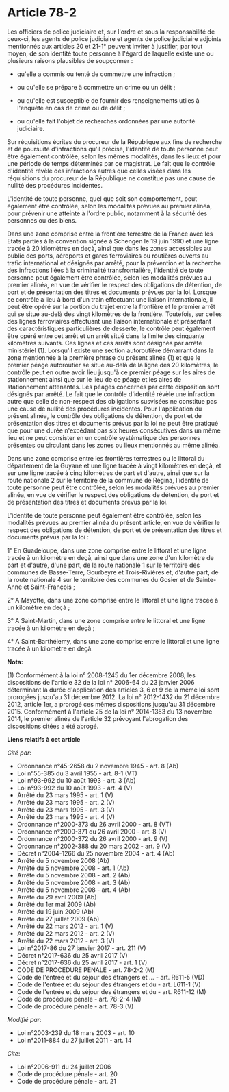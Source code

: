 # Article 78-2

Les officiers de police judiciaire et, sur l'ordre et sous la responsabilité de ceux-ci, les agents de police judiciaire et
agents de police judiciaire adjoints mentionnés aux articles 20 et 21-1° peuvent inviter à justifier, par tout moyen, de son
identité toute personne à l'égard de laquelle existe une ou plusieurs raisons plausibles de soupçonner :

- qu'elle a commis ou tenté de commettre une infraction ;

- ou qu'elle se prépare à commettre un crime ou un délit ;

- ou qu'elle est susceptible de fournir des renseignements utiles à l'enquête en cas de crime ou de délit ;

- ou qu'elle fait l'objet de recherches ordonnées par une autorité judiciaire. 

Sur réquisitions écrites du procureur de la République aux fins de recherche et de poursuite d'infractions qu'il précise,
l'identité de toute personne peut être également contrôlée, selon les mêmes modalités, dans les lieux et pour une période de
temps déterminés par ce magistrat. Le fait que le contrôle d'identité révèle des infractions autres que celles visées dans
les réquisitions du procureur de la République ne constitue pas une cause de nullité des procédures incidentes.

L'identité de toute personne, quel que soit son comportement, peut également être contrôlée, selon les modalités prévues au
premier alinéa, pour prévenir une atteinte à l'ordre public, notamment à la sécurité des personnes ou des biens. 

Dans une zone comprise entre la frontière terrestre de la France avec les Etats parties à la convention signée à Schengen le
19 juin 1990 et une ligne tracée à 20 kilomètres en deçà, ainsi que dans les zones accessibles au public des ports, aéroports
et gares ferroviaires ou routières ouverts au trafic international et désignés par arrêté, pour la prévention et la recherche
des infractions liées à la criminalité transfrontalière, l'identité de toute personne peut également être contrôlée, selon
les modalités prévues au premier alinéa, en vue de vérifier le respect des obligations de détention, de port et de
présentation des titres et documents prévues par la loi. Lorsque ce contrôle a lieu à bord d'un train effectuant une liaison
internationale, il peut être opéré sur la portion du trajet entre la frontière et le premier arrêt qui se situe au-delà des
vingt kilomètres de la frontière. Toutefois, sur celles des lignes ferroviaires effectuant une liaison internationale et
présentant des caractéristiques particulières de desserte, le contrôle peut également être opéré entre cet arrêt et un arrêt
situé dans la limite des cinquante kilomètres suivants. Ces lignes et ces arrêts sont désignés par arrêté ministériel (1).
Lorsqu'il existe une section autoroutière démarrant dans la zone mentionnée à la première phrase du présent alinéa (1) et que
le premier péage autoroutier se situe au-delà de la ligne des 20 kilomètres, le contrôle peut en outre avoir lieu jusqu'à ce
premier péage sur les aires de stationnement ainsi que sur le lieu de ce péage et les aires de stationnement attenantes. Les
péages concernés par cette disposition sont désignés par arrêté. Le fait que le contrôle d'identité révèle une infraction
autre que celle de non-respect des obligations susvisées ne constitue pas une cause de nullité des procédures incidentes.
Pour l'application du présent alinéa, le contrôle des obligations de détention, de port et de présentation des titres et
documents prévus par la loi ne peut être pratiqué que pour une durée n'excédant pas six heures consécutives dans un même lieu
et ne peut consister en un contrôle systématique des personnes présentes ou circulant dans les zones ou lieux mentionnés au
même alinéa. 

Dans une zone comprise entre les frontières terrestres ou le littoral du département de la Guyane et une ligne tracée à vingt
kilomètres en deçà, et sur une ligne tracée à cinq kilomètres de part et d'autre, ainsi que sur la route nationale 2 sur le
territoire de la commune de Régina, l'identité de toute personne peut être contrôlée, selon les modalités prévues au premier
alinéa, en vue de vérifier le respect des obligations de détention, de port et de présentation des titres et documents prévus
par la loi. 

L'identité de toute personne peut également être contrôlée, selon les modalités prévues au premier alinéa du présent article,
en vue de vérifier le respect des obligations de détention, de port et de présentation des titres et documents prévus par la
loi : 

1° En Guadeloupe, dans une zone comprise entre le littoral et une ligne tracée à un kilomètre en deçà, ainsi que dans une
zone d'un kilomètre de part et d'autre, d'une part, de la route nationale 1 sur le territoire des communes de Basse-Terre,
Gourbeyre et Trois-Rivières et, d'autre part, de la route nationale 4 sur le territoire des communes du Gosier et de Sainte-
Anne et Saint-François ; 

2° A Mayotte, dans une zone comprise entre le littoral et une ligne tracée à un kilomètre en deçà ; 

3° A Saint-Martin, dans une zone comprise entre le littoral et une ligne tracée à un kilomètre en deçà ; 

4° A Saint-Barthélemy, dans une zone comprise entre le littoral et une ligne tracée à un kilomètre en deçà.

**Nota:**

(1) Conformément à la loi n° 2008-1245 du 1er décembre 2008, les dispositions de l'article 32 de la loi n° 2006-64 du 23
janvier 2006 déterminant la durée d'application des articles 3, 6 et 9 de la même loi sont prorogées jusqu'au 31 décembre
2012. La loi n° 2012-1432 du 21 décembre 2012, article 1er, a prorogé ces mêmes dispositions jusqu'au 31 décembre 2015.
Conformément à l'article 25 de la loi n° 2014-1353 du 13 novembre 2014, le premier alinéa de l'article 32 prévoyant
l'abrogation des dispositions citées a été abrogé.

**Liens relatifs à cet article**

_Cité par_:

  - Ordonnance n°45-2658 du 2 novembre 1945 - art. 8 (Ab)
  - Loi n°55-385 du 3 avril 1955 - art. 8-1 (VT)
  - Loi n°93-992 du 10 août 1993 - art. 3 (Ab)
  - Loi n°93-992 du 10 août 1993 - art. 4 (V)
  - Arrêté du 23 mars 1995 - art. 1 (V)
  - Arrêté du 23 mars 1995 - art. 2 (V)
  - Arrêté du 23 mars 1995 - art. 3 (V)
  - Arrêté du 23 mars 1995 - art. 4 (V)
  - Ordonnance n°2000-373 du 26 avril 2000 - art. 8 (VT)
  - Ordonnance n°2000-371 du 26 avril 2000 - art. 8 (V)
  - Ordonnance n°2000-372 du 26 avril 2000 - art. 9 (V)
  - Ordonnance n°2002-388 du 20 mars 2002 - art. 9 (V)
  - Décret n°2004-1266 du 25 novembre 2004 - art. 4 (Ab)
  - Arrêté du 5 novembre 2008 (Ab)
  - Arrêté du 5 novembre 2008 - art. 1 (Ab)
  - Arrêté du 5 novembre 2008 - art. 2 (Ab)
  - Arrêté du 5 novembre 2008 - art. 3 (Ab)
  - Arrêté du 5 novembre 2008 - art. 4 (Ab)
  - Arrêté du 29 avril 2009 (Ab)
  - Arrêté du 1er mai 2009 (Ab)
  - Arrêté du 19 juin 2009 (Ab)
  - Arrêté du 27 juillet 2009 (Ab)
  - Arrêté du 22 mars 2012 - art. 1 (V)
  - Arrêté du 22 mars 2012 - art. 2 (V)
  - Arrêté du 22 mars 2012 - art. 3 (V)
  - Loi n°2017-86 du 27 janvier 2017 - art. 211 (V)
  - Décret n°2017-636 du 25 avril 2017 (V)
  - Décret n°2017-636 du 25 avril 2017 - art. 1 (V)
  - CODE DE PROCEDURE PENALE - art. 78-2-2 (M)
  - Code de l'entrée et du séjour des étrangers et ... - art. R611-5 (VD)
  - Code de l'entrée et du séjour des étrangers et du  - art. L611-1 (V)
  - Code de l'entrée et du séjour des étrangers et du  - art. R611-12 (M)
  - Code de procédure pénale - art. 78-2-4 (M)
  - Code de procédure pénale - art. 78-3 (V)

_Modifié par_:

  - Loi n°2003-239 du 18 mars 2003 - art. 10
  - Loi n°2011-884 du 27 juillet 2011 - art. 14

_Cite_:

  - Loi n°2006-911 du 24 juillet 2006
  - Code de procédure pénale - art. 20
  - Code de procédure pénale - art. 21
